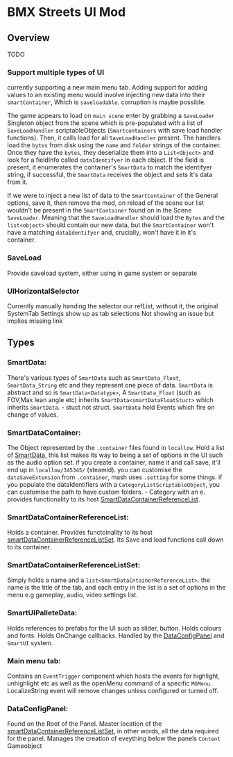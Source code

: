 # BMX Streets UI Mod

## Overview

TODO

### Support multiple types of UI
currently supporting a new main menu tab.
Adding support for adding values to an existing menu would involve injecting new data into their `smartContainer`, Which is `saveloadable`. corruption is maybe possible.

The game appears to load on `main scene` enter by grabbing a `SaveLoader` Singleton object from the scene which is pre-populated with a list of `SaveLoadHandler` scriptableObjects (`Smartcontainers` with save load handler functions).
Then, it calls load for all `SaveLoadHandler` present. The handlers load the `bytes` from disk using the `name` and `folder` strings of the container. Once they have the `bytes`, they deserialize them into a `List<Object>` and look for a fieldInfo called `dataIdentifyer` in each object.
If the field is present, it enumerates the container's `SmartData` to match the identifyer string, if successful, the `SmartData` receives the object and sets it's data from it.

If we were to inject a new list of data to the `SmartContainer` of the General options, save it, then remove the mod, on reload of the scene our list wouldn't be present in the `SmartContainer` found on in the Scene `SaveLoader`. Meaning that the `SaveLoadHandler` should load the `Bytes`
and the `list<object>` should contain our new data, but the `SmartContainer` won't have a matching `dataIdentifyer` and, crucially, won't have it in it's container.


### SaveLoad
Provide saveload system, either using in game system or separate

### UIHorizontalSelector
Currently manually handing the selector our refList, without it, the original SystemTab Settings show up as tab selections
Not showing an issue but implies missing link



## Types

### SmartData:
There's various types of `SmartData` such as `SmartData_Float`, `SmartData_String` etc and they represent one piece of data.
`SmartData` is abstract and so is `SmartData<Datatype>`, A `SmartData_Float` (such as FOV,Max lean angle etc) inherits `SmartData<smartDataFloatStuct>` which inherits `SmartData`. - stuct not struct.
`SmartData` hold Events which fire on change of values.

### SmartDataContainer:
The Object represented by the `.container` files found in `locallow`.
Hold a list of [SmartData](#smartdata), this list makes its way to being a set of options in the UI such as the audio option set.
if you create a container, name it and call save, it'll end up in `locallow/345345/` (steamid).
you can customise the `dataSaveExtension` from `.container`, mash uses `.setting` for some things.
if you populate the dataIdentifiers with a `CategoryListScriptableObject`, you can customise the path to have custom folders. - Category with an e.
provides functionality to its host [SmartDataContainerReferenceList](#smartdatacontainerreferencelist).

### SmartDataContainerReferenceList:
Holds a container.
Provides functoinality to its host [smartDataContainerReferenceListSet](#smartdatacontainerreferencelistset).
Its Save and load functions call down to its container.

### SmartDataContainerReferenceListSet:
Simply holds a name and a `list<SmartDataCntainerReferenceList>`.
the name is the title of the tab, and each entry in the list is a set of options in the menu e.g gameplay, audio, video settings list.

### SmartUIPalleteData:
Holds references to prefabs for the UI such as slider, button.
Holds colours and fonts.
Holds OnChange callbacks.
Handled by the [DataConfigPanel](#dataconfigpanel) and `SmartUI` system.

### Main menu tab:
Contains an `EventTrigger` component which hosts the events for highlight, unhighlight etc as well as the openMenu command of a specific `MGMenu`.
LocalizeString event will remove changes unless configured or turned off.

### DataConfigPanel:
Found on the Root of the Panel.
Master location of the [smartDataContainerReferenceListSet](#smartdatacontainerreferencelistset), in other words, all the data required for the panel.
Manages the creation of eveything below the panels `Content` Gameobject
